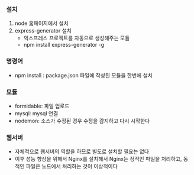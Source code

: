 ### 설치
1. node 홈페이지에서 설치
2. express-generator 설치
   - 익스프레스 프로젝트를 자동으로 생성해주는 모듈
   - npm install express-generator -g

### 명령어
- npm install : package.json 파일에 작성된 모듈을 한번에 설치

### 모듈
- formidable: 파일 업로드
- mysql: mysql 연결
- nodemon: 소스가 수정된 경우 수정을 감지하고 다시 시작한다

### 웹서버
- 자체적으로 웹서버의 역할을 하므로 별도로 설치할 필요는 없다
- 이후 성능 향상을 위해서 Nginx를 설치해서 Nginx는 정적인 파일을 처리하고, 동적인 파일은 노드에서 처리하는 것이 이상적이다

